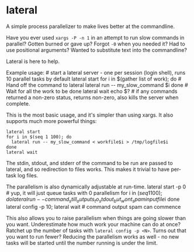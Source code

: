 # lateral

A simple process parallelizer to make lives better at the commandline.

Have you ever used `xargs -P -n 1` in an attempt to run slow commands in parallel? Gotten burned or gave up? Forgot `-0` when you needed it? Had to use positional arguments? Wanted to substitute text into the commandline?

Lateral is here to help.

Example usage:
     # start a lateral server - one per session (login shell), runs 10 parallel tasks by default
    lateral start
    for i in $(gather list of work); do
      # Hand off the command to lateral
      lateral run -- my_slow_command $i
    done
    # Wait for all the work to be done
    lateral wait
    echo $? # if any commands returned a non-zero status, returns non-zero, also kills the server when complete.

This is the most basic usage, and it's simpler than using xargs.
It also supports much more powerful things:

    lateral start
    for i in $(seq 1 100); do
      lateral run -- my_slow_command < workfile$i > /tmp/logfile$i
    done
    lateral wait

The stdin, stdout, and stderr of the command to be run are passed to lateral, and so redirection to files works. This makes it trivial to have per-task log files.

The parallelism is also dynamically adjustable at run-time.
    lateral start -p 0 # yup, it will just queue tasks with 0 parallelism
    for i in $(seq 1 100); do
      lateral run -- command_still_outputs_to_stdout_but_wont_spam inputfile$i
    done
    lateral config -p 10; lateral wait # command output spam can commence


This also allows you to raise parallelism when things are going slower than you want. Underestimate how much work your machine can do at once? Ratchet up the number of tasks with `lateral config -p <N>`.
Turns out that you want to run fewer? Reducing the parallelism works as well - no new tasks will be started until the number running is under the limit.
